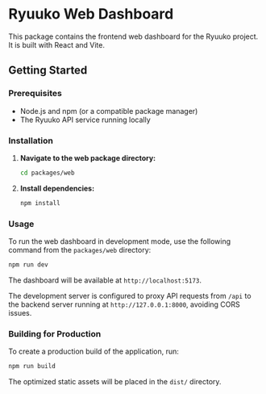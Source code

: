 # Ryuuko Web Dashboard

This package contains the frontend web dashboard for the Ryuuko project. It is built with React and Vite.

## Getting Started

### Prerequisites

*   Node.js and npm (or a compatible package manager)
*   The Ryuuko API service running locally

### Installation

1.  **Navigate to the web package directory:**
    ```bash
    cd packages/web
    ```

2.  **Install dependencies:**
    ```bash
    npm install
    ```

### Usage

To run the web dashboard in development mode, use the following command from the `packages/web` directory:

```bash
npm run dev
```

The dashboard will be available at `http://localhost:5173`.

The development server is configured to proxy API requests from `/api` to the backend server running at `http://127.0.0.1:8000`, avoiding CORS issues.

### Building for Production

To create a production build of the application, run:

```bash
npm run build
```

The optimized static assets will be placed in the `dist/` directory.